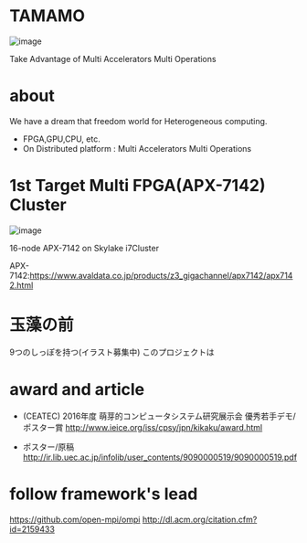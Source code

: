 # TAMAMO
![image](https://cloud.githubusercontent.com/assets/8033826/20907266/807f7b64-bb90-11e6-8142-2b3b15826c2d.png)

Take Advantage of Multi Accelerators Multi Operations

# about
We have a dream that freedom world for Heterogeneous computing.
* FPGA,GPU,CPU, etc. 
* On Distributed platform : Multi Accelerators Multi Operations 

# 1st Target Multi FPGA(APX-7142) Cluster
![image](https://cloud.githubusercontent.com/assets/8033826/20906699/cac04086-bb8c-11e6-9805-ddbe6e5e1b36.png)

16-node APX-7142 on Skylake i7Cluster

APX-7142:https://www.avaldata.co.jp/products/z3_gigachannel/apx7142/apx7142.html

# 玉藻の前
9つのしっぽを持つ(イラスト募集中)
このプロジェクトは

# award and article
* (CEATEC) 2016年度 萌芽的コンピュータシステム研究展示会 優秀若手デモ/ポスター賞
  http://www.ieice.org/iss/cpsy/jpn/kikaku/award.html

* ポスター/原稿
  http://ir.lib.uec.ac.jp/infolib/user_contents/9090000519/9090000519.pdf
  

# follow framework's lead
https://github.com/open-mpi/ompi
http://dl.acm.org/citation.cfm?id=2159433

